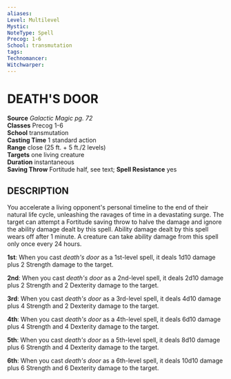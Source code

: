 ```yaml
---
aliases: 
Level: Multilevel
Mystic: 
NoteType: Spell
Precog: 1-6
School: transmutation 
tags: 
Technomancer: 
Witchwarper: 
---
```

# DEATH'S DOOR

**Source** _Galactic Magic pg. 72_  
**Classes** Precog 1-6  
**School** transmutation  
**Casting Time** 1 standard action  
**Range** close (25 ft. + 5 ft./2 levels)  
**Targets** one living creature  
**Duration** instantaneous  
**Saving Throw** Fortitude half, see text; **Spell Resistance** yes

## DESCRIPTION

You accelerate a living opponent's personal timeline to the end of their natural life cycle, unleashing the ravages of time in a devastating surge. The target can attempt a Fortitude saving throw to halve the damage and ignore the ability damage dealt by this spell. Ability damage dealt by this spell wears off after 1 minute. A creature can take ability damage from this spell only once every 24 hours.

**1st**: When you cast _death's door_ as a 1st-level spell, it deals 1d10 damage plus 2 Strength damage to the target.

**2nd**: When you cast _death's door_ as a 2nd-level spell, it deals 2d10 damage plus 2 Strength and 2 Dexterity damage to the target.

**3rd**: When you cast _death's door_ as a 3rd-level spell, it deals 4d10 damage plus 4 Strength and 2 Dexterity damage to the target.

**4th**: When you cast _death's door_ as a 4th-level spell, it deals 6d10 damage plus 4 Strength and 4 Dexterity damage to the target.

**5th**: When you cast _death's door_ as a 5th-level spell, it deals 8d10 damage plus 6 Strength and 4 Dexterity damage to the target.

**6th**: When you cast _death's door_ as a 6th-level spell, it deals 10d10 damage plus 6 Strength and 6 Dexterity damage to the target.